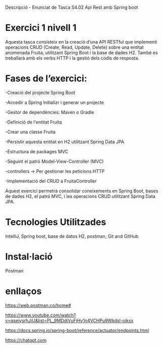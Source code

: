 Descripció - Enunciat de Tasca S4.02 Api Rest amb Spring boot

# Exercici 1 nivell 1

Aquesta tasca consisteix en la creació d’una API RESTful que implementi operacions CRUD (Create, Read, Update, Delete) sobre una entitat anomenada Fruita, utilitzant Spring Boot i la base de dades H2. També es treballarà amb els verbs HTTP i la gestió dels codis de resposta.

# Fases de l’exercici:

-Creació del projecte Spring Boot

-Accedir a Spring Initializr i generar un projecte

-Gestor de dependències: Maven o Gradle

-Definició de l'entitat Fruita

-Crear una classe Fruita

-Persistir aquesta entitat en H2 utilitzant Spring Data JPA

-Estructura de packages MVC

-Seguint el patró Model-View-Controller (MVC)

-controllers → Per gestionar les peticions HTTP

-Implementació del CRUD a FruitaController

Aquest exercici permetrà consolidar coneixements en Spring Boot, bases de dades H2, el patró MVC, i les operacions CRUD utilitzant Spring Data JPA.

# Tecnologies Utilitzades

IntelliJ, Spring boot, base de datos H2, postman, Git and GitHub

# Instal·lació 

Postman

# enllaços

https://web.postman.co/home#

https://www.youtube.com/watch?v=qsejysrhJiU&list=PL_9MDdjVuFjHy1n4VCHPu9Wkdsl-oiksx

https://docs.spring.io/spring-boot/reference/actuator/endpoints.html

https://chatgpt.com
